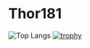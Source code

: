 # Thor181
![Top Langs](https://github-readme-stats.vercel.app/api/top-langs/?username=thor181&layout=compact)
[![trophy](https://github-profile-trophy.vercel.app/?username=thor181&theme=onedark&row=2&column=4)](https://github.com/ryo-ma/github-profile-trophy)

